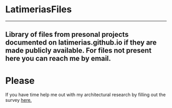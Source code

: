 # LatimeriasFiles
---
Library of files from presonal projects documented on latimerias.github.io if they are made publicly available.
For files not present here you can reach me by email.
---
# Please
If you have time help me out with my architectural research by filling out the survey [here.](https://docs.google.com/forms/d/e/1FAIpQLSdZtdf6eobLYJHM9Jrjs8mUJWDF1eSGMAo6GEEwMjzf-yTDpA/viewform?usp=sf_link)



